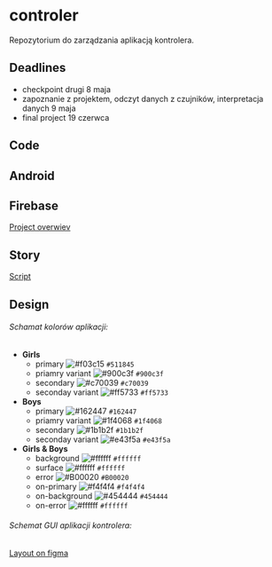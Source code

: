 # controler
Repozytorium do zarządzania aplikacją kontrolera.
## Deadlines
 - checkpoint drugi 8 maja
 - zapoznanie z projektem, odczyt danych z czujników, interpretacja danych 9 maja
 - final project 19 czerwca

## Code
## Android
## Firebase
 [Project overwiev](https://console.firebase.google.com/project/lpmf-72ab5/overview)
## Story
 [Script](https://docs.google.com/document/d/1L0eFUSoz42dSQY7osH93UFABmda5jy-KKXjIcAwO5cI/edit?usp=sharing)
## Design
###### Schamat kolorów aplikacji:
- **Girls**
    - primary ![#f03c15](https://placehold.it/15/511845/000000?text=+) `#511845`
    - priamry variant ![#900c3f](https://placehold.it/15/900c3f/000000?text=+) `#900c3f`
    - secondary ![#c70039](https://placehold.it/15/c70039/000000?text=+) `#c70039`
    - seconday variant ![#ff5733](https://placehold.it/15/ff5733/000000?text=+) `#ff5733`
- **Boys**
    - primary ![#162447](https://placehold.it/15/162447/000000?text=+) `#162447`
    - priamry variant ![#1f4068](https://placehold.it/15/1f4068/000000?text=+) `#1f4068`
    - secondary ![#1b1b2f](https://placehold.it/15/1b1b2f/000000?text=+) `#1b1b2f`
    - seconday variant ![#e43f5a](https://placehold.it/15/e43f5a/000000?text=+) `#e43f5a`
- **Girls & Boys**
    - background ![#ffffff](https://placehold.it/15/ffffff/000000?text=+) `#ffffff`
    - surface ![#ffffff](https://placehold.it/15/ffffff/000000?text=+) `#ffffff`
    - error ![#B00020](https://placehold.it/15/B00020/000000?text=+) `#B00020`
    - on-primary ![#f4f4f4](https://placehold.it/15/f4f4f4/000000?text=+) `#f4f4f4`
    - on-background ![#454444](https://placehold.it/15/454444/000000?text=+) `#454444`
    - on-error ![#ffffff](https://placehold.it/15/ffffff/000000?text=+) `#ffffff`
 
 ###### Schemat GUI aplikacji kontrolera:
 [Layout on figma](https://www.figma.com/file/gbLd0tBwCsy9nuPxkAEHs2/KontrolerSystemyWbudowane)
 

